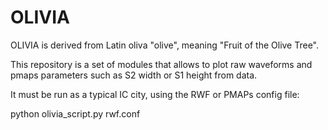 # OLIVIA

OLIVIA is derived from Latin oliva "olive", meaning "Fruit of the Olive Tree".

This repository is a set of modules that allows to plot raw waveforms 
and pmaps parameters such as S2 width or S1 height from data. 

It must be run as a typical IC city, using the RWF or PMAPs config file:

python olivia_script.py rwf.conf
